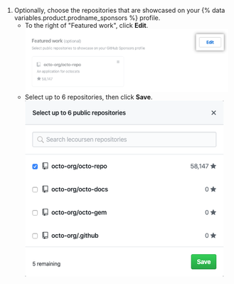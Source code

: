1. Optionally, choose the repositories that are showcased on your {% data variables.product.prodname_sponsors %} profile.
    - To the right of "Featured work", click **Edit**. ![Edit button for featured work](/assets/images/help/sponsors/featured-work-edit-button.png)
    - Select up to 6 repositories, then click **Save**. ![Checkboxes to select repositories](/assets/images/help/sponsors/featured-work-select.png)
